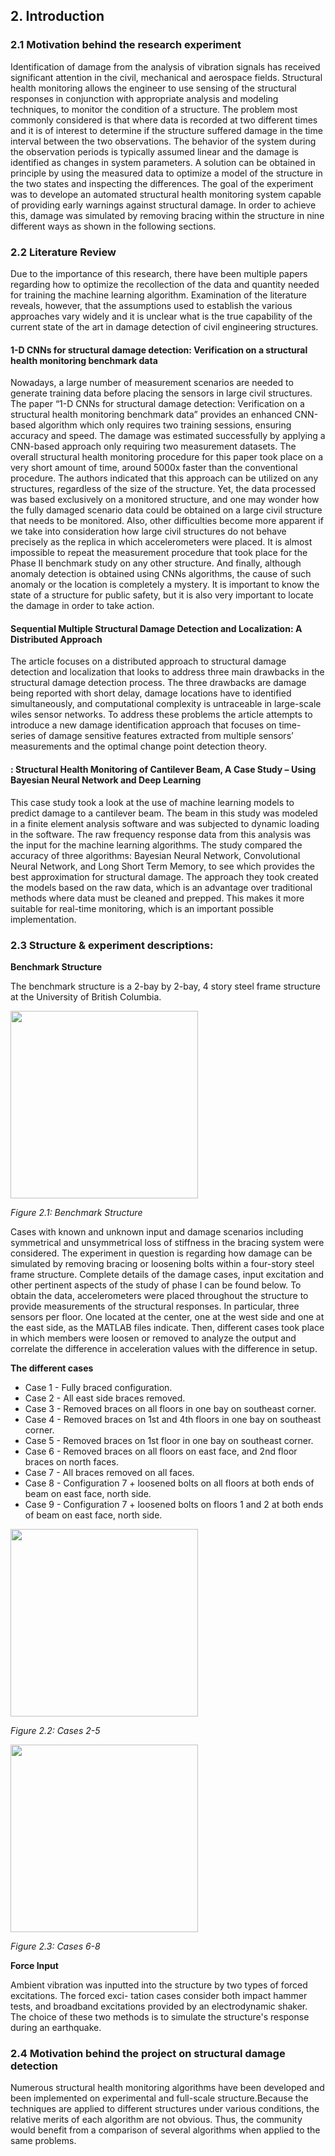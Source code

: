 ## 2. Introduction
	

### 2.1 Motivation behind the research experiment
Identification of damage from the analysis of vibration signals has received significant attention in the civil, mechanical and aerospace fields.
Structural health monitoring allows the engineer to use sensing of the structural responses in conjunction with appropriate analysis and modeling techniques, to monitor the condition of a structure. The problem most commonly considered is that where data is recorded at two different times and it is of interest to determine if the structure suffered damage in the time interval between the two observations. The behavior of the system during the observation periods is typically assumed linear and the damage is identified as changes in system parameters. A solution can be obtained in principle by using the measured data to optimize a model of the structure in the two states and inspecting the differences. 
The goal of the experiment was to develope an automated structural health monitoring system capable of providing early warnings against structural damage. In order to achieve this, damage was simulated by removing bracing within the structure in nine different ways as shown in the following sections.
	

### 2.2 Literature Review
Due to the importance of this research, there have been multiple papers regarding how to optimize the recollection of the data and quantity needed for training the machine learning algorithm. Examination of the literature reveals, however, that the assumptions used to establish the various approaches vary widely and it is unclear what is the true capability of the current state of the art in damage detection of civil engineering structures. 
	

#### 1-D CNNs for structural damage detection: Verification on a structural health monitoring benchmark data
Nowadays, a large number of measurement scenarios are needed to generate training data before placing the sensors in large civil structures. The paper “1-D CNNs for structural damage detection: Verification on a structural health monitoring benchmark data” provides an enhanced CNN-based algorithm which only requires two training sessions, ensuring accuracy and speed. 
The damage was estimated successfully by applying a CNN-based approach only requiring two measurement datasets. The overall structural health monitoring procedure for this paper took place on a very short amount of time, around 5000x faster than the conventional procedure. The authors indicated that this approach can be utilized on any structures, regardless of the size of the structure. Yet, the data processed was based exclusively on a monitored structure, and one may wonder how the fully damaged scenario data could be obtained on a large civil structure that needs to be monitored. Also, other difficulties become more apparent if we take into consideration how large civil structures do not behave precisely as the replica in which accelerometers were placed. It is almost impossible to repeat the measurement procedure that took place for the Phase II benchmark study on any other structure. And finally, although anomaly detection is obtained using CNNs algorithms, the cause of such anomaly or the location is completely a mystery. It is important to know the state of a structure for public safety, but it is also very important to locate the damage in order to take action. 
	
	
#### Sequential Multiple Structural Damage Detection and Localization: A Distributed Approach
The article focuses on a distributed approach to structural damage detection and localization that looks to address three main drawbacks in the structural damage detection process. The three drawbacks are damage being reported with short delay, damage locations have to identified simultaneously, and computational complexity is untraceable in large-scale wiles sensor networks. To address these problems the article attempts to introduce a new damage identification approach that focuses on time-series of damage sensitive features extracted from multiple sensors’ measurements and the optimal change point detection theory.

#### : Structural Health Monitoring of Cantilever Beam, A Case Study – Using Bayesian Neural Network and Deep Learning
This case study took a look at the use of machine learning models to predict damage to a cantilever beam. The beam in this study was modeled in a finite element analysis software and was subjected to dynamic loading in the software. The raw frequency response data from this analysis was the input for the machine learning algorithms. The study compared the accuracy of three algorithms: Bayesian Neural Network, Convolutional Neural Network, and Long Short Term Memory, to see which provides the best approximation for structural damage. The approach they took created the models based on the raw data, which is an advantage over traditional methods where data must be cleaned and prepped. This makes it more suitable for real-time monitoring, which is an important possible implementation. 

### 2.3 Structure & experiment descriptions:
	

**Benchmark Structure**
	

The benchmark structure is a 2-bay by 2-bay, 4 story steel frame structure at the University of British Columbia.

<img src="images/Screen%20Shot%202020-12-03%20at%208.59.34%20PM.png" width="300"/>
</p>
<p>
<em>Figure 2.1: Benchmark Structure</em>
<p>

Cases with known and unknown input and damage scenarios including symmetrical and unsymmetrical loss of stiffness in the bracing system were considered.  The experiment in question is regarding how damage can be simulated by removing bracing or loosening bolts within a four-story steel frame structure. Complete details of the damage cases, input excitation and other pertinent aspects of the study of phase I can be found below. To obtain the data, accelerometers were placed throughout the structure to provide measurements of the structural responses. In particular, three sensors per floor. One located at the center, one at the west side and one at the east side, as the MATLAB files indicate. Then, different cases took place in which members were loosen or removed to analyze the output and correlate the difference in acceleration values with the difference in setup.
	 
**The different cases**

* Case 1 - Fully braced configuration.
* Case 2 - All east side braces removed.
* Case 3 - Removed braces on all floors in one bay on southeast corner.
* Case 4 - Removed braces on 1st and 4th floors in one bay on southeast corner.
* Case 5 - Removed braces on 1st floor in one bay on southeast corner.
* Case 6 - Removed braces on all floors on east face, and 2nd floor braces on north faces.
* Case 7 - All braces removed on all faces.
* Case 8 - Configuration 7 + loosened bolts on all floors at both ends of beam on east face, north side.
* Case 9 - Configuration 7 + loosened bolts on floors 1 and 2 at both ends of beam on east face, north side.
	

<img src="images/1-s2.0-S0925231217315886-gr4.jpg" width="300"/>
</p>
<p>
<em>Figure 2.2: Cases 2-5 </em>
<p>
	
<img src="images/1-s2.0-S0925231217315886-gr5.jpg" width="300"/>
</p>
<p>
<em>Figure 2.3: Cases 6-8</em>
<p>
	
**Force Input**

Ambient vibration was inputted into the structure by two types of forced excitations. The forced exci- tation cases consider both impact hammer tests, and broadband excitations provided by an electrodynamic shaker. 
The choice of these two methods is to simulate the structure's response during an earthquake.
	

### 2.4 Motivation behind the project on structural damage detection
Numerous structural health monitoring algorithms have been developed and been implemented on experimental and full-scale structure.Because the techniques are applied to different structures under various conditions, the relative merits of each algorithm are not obvious. Thus, the community would benefit from a comparison of several algorithms when applied to the same problems.
